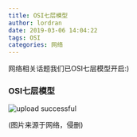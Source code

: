 ```yaml
---
title: OSI七层模型
author: lordran
date: 2019-03-06 14:04:22
tags: OSI
categories: 网络
---
```

网络相关话题我们已OSI七层模型开启:)

### OSI七层模型
<!-- more -->
![upload successful](/images/pasted-1.png)

(图片来源于网络，侵删)